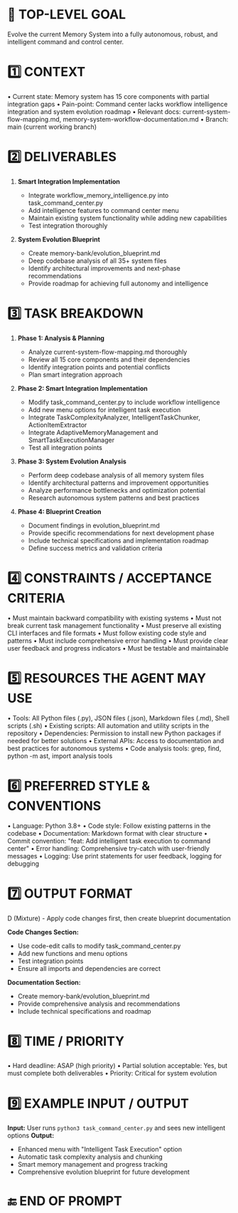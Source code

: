 # 🚀 TOP-LEVEL GOAL

Evolve the current Memory System into a fully autonomous, robust, and intelligent command and control center.

# 1️⃣ CONTEXT


• Current state: Memory system has 15 core components with partial integration gaps
• Pain-point: Command center lacks workflow intelligence integration and system evolution roadmap
• Relevant docs: current-system-flow-mapping.md, memory-system-workflow-documentation.md
• Branch: main (current working branch)

# 2️⃣ DELIVERABLES

1. **Smart Integration Implementation**
   - Integrate workflow_memory_intelligence.py into task_command_center.py
   - Add intelligence features to command center menu
   - Maintain existing system functionality while adding new capabilities
   - Test integration thoroughly

2. **System Evolution Blueprint**
   - Create memory-bank/evolution_blueprint.md
   - Deep codebase analysis of all 35+ system files
   - Identify architectural improvements and next-phase recommendations
   - Provide roadmap for achieving full autonomy and intelligence

# 3️⃣ TASK BREAKDOWN

1. **Phase 1: Analysis & Planning**
   - Analyze current-system-flow-mapping.md thoroughly
   - Review all 15 core components and their dependencies
   - Identify integration points and potential conflicts
   - Plan smart integration approach

2. **Phase 2: Smart Integration Implementation**
   - Modify task_command_center.py to include workflow intelligence
   - Add new menu options for intelligent task execution
   - Integrate TaskComplexityAnalyzer, IntelligentTaskChunker, ActionItemExtractor
   - Integrate AdaptiveMemoryManagement and SmartTaskExecutionManager
   - Test all integration points

3. **Phase 3: System Evolution Analysis**
   - Perform deep codebase analysis of all memory system files
   - Identify architectural patterns and improvement opportunities
   - Analyze performance bottlenecks and optimization potential
   - Research autonomous system patterns and best practices

4. **Phase 4: Blueprint Creation**
   - Document findings in evolution_blueprint.md
   - Provide specific recommendations for next development phase
   - Include technical specifications and implementation roadmap
   - Define success metrics and validation criteria

# 4️⃣ CONSTRAINTS / ACCEPTANCE CRITERIA

• Must maintain backward compatibility with existing systems
• Must not break current task management functionality
• Must preserve all existing CLI interfaces and file formats
• Must follow existing code style and patterns
• Must include comprehensive error handling
• Must provide clear user feedback and progress indicators
• Must be testable and maintainable

# 5️⃣ RESOURCES THE AGENT MAY USE

• Tools: All Python files (.py), JSON files (.json), Markdown files (.md), Shell scripts (.sh)
• Existing scripts: All automation and utility scripts in the repository
• Dependencies: Permission to install new Python packages if needed for better solutions
• External APIs: Access to documentation and best practices for autonomous systems
• Code analysis tools: grep, find, python -m ast, import analysis tools

# 6️⃣ PREFERRED STYLE & CONVENTIONS

• Language: Python 3.8+
• Code style: Follow existing patterns in the codebase
• Documentation: Markdown format with clear structure
• Commit convention: "feat: Add intelligent task execution to command center"
• Error handling: Comprehensive try-catch with user-friendly messages
• Logging: Use print statements for user feedback, logging for debugging

# 7️⃣ OUTPUT FORMAT

D (Mixture) - Apply code changes first, then create blueprint documentation

**Code Changes Section:**
- Use code-edit calls to modify task_command_center.py
- Add new functions and menu options
- Test integration points
- Ensure all imports and dependencies are correct

**Documentation Section:**
- Create memory-bank/evolution_blueprint.md
- Provide comprehensive analysis and recommendations
- Include technical specifications and roadmap

# 8️⃣ TIME / PRIORITY

• Hard deadline: ASAP (high priority)
• Partial solution acceptable: Yes, but must complete both deliverables
• Priority: Critical for system evolution

# 9️⃣ EXAMPLE INPUT / OUTPUT

**Input:** User runs `python3 task_command_center.py` and sees new intelligent options
**Output:** 
- Enhanced menu with "Intelligent Task Execution" option
- Automatic task complexity analysis and chunking
- Smart memory management and progress tracking
- Comprehensive evolution blueprint for future development

# 🔚 END OF PROMPT 